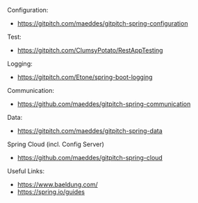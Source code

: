 Configuration:
- https://gitpitch.com/maeddes/gitpitch-spring-configuration

Test:
- https://gitpitch.com/ClumsyPotato/RestAppTesting

Logging:
- https://gitpitch.com/Etone/spring-boot-logging

Communication:
- https://github.com/maeddes/gitpitch-spring-communication

Data:
- https://gitpitch.com/maeddes/gitpitch-spring-data

Spring Cloud (incl. Config Server)
- https://github.com/maeddes/gitpitch-spring-cloud

Useful Links:
- https://www.baeldung.com/
- https://spring.io/guides

